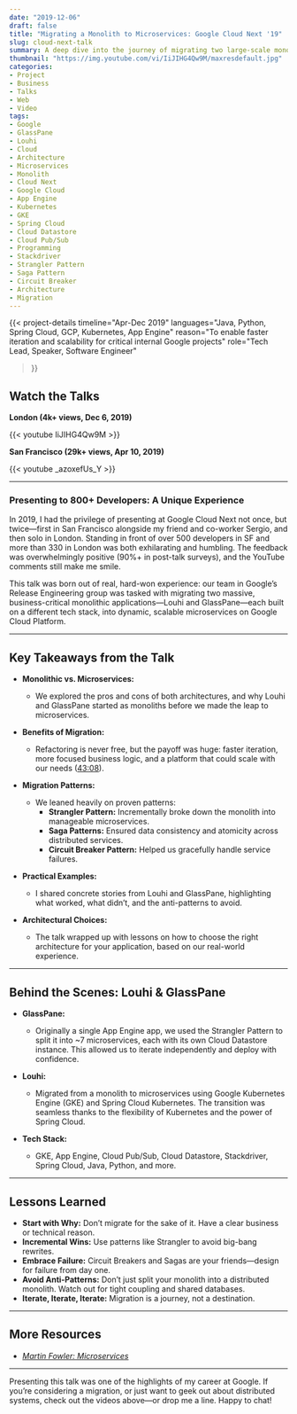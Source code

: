 ```yaml
---
date: "2019-12-06"
draft: false
title: "Migrating a Monolith to Microservices: Google Cloud Next '19"
slug: cloud-next-talk
summary: A deep dive into the journey of migrating two large-scale monolithic applications at Google—Louhi and GlassPane—to microservices, presented at Google Cloud Next in San Francisco and London.
thumbnail: "https://img.youtube.com/vi/IiJIHG4Qw9M/maxresdefault.jpg"
categories:
- Project
- Business
- Talks
- Web
- Video
tags:
- Google
- GlassPane
- Louhi
- Cloud
- Architecture
- Microservices
- Monolith
- Cloud Next
- Google Cloud
- App Engine
- Kubernetes
- GKE
- Spring Cloud
- Cloud Datastore
- Cloud Pub/Sub
- Programming
- Stackdriver
- Strangler Pattern
- Saga Pattern
- Circuit Breaker
- Architecture
- Migration
---
```


{{< project-details
  timeline="Apr-Dec 2019"
  languages="Java, Python, Spring Cloud, GCP, Kubernetes, App Engine"
  reason="To enable faster iteration and scalability for critical internal Google projects"
  role="Tech Lead, Speaker, Software Engineer"
>}}

## Watch the Talks

**London (4k+ views, Dec 6, 2019)**

{{< youtube IiJIHG4Qw9M >}}

**San Francisco (29k+ views, Apr 10, 2019)**

{{< youtube _azoxefUs_Y >}}

---

### Presenting to 800+ Developers: A Unique Experience

In 2019, I had the privilege of presenting at Google Cloud Next not once, but twice—first in San Francisco alongside my friend and co-worker Sergio, and then solo in London. Standing in front of over 500 developers in SF and more than 330 in London was both exhilarating and humbling. The feedback was overwhelmingly positive (90%+ in post-talk surveys), and the YouTube comments still make me smile.

This talk was born out of real, hard-won experience: our team in Google’s Release Engineering group was tasked with migrating two massive, business-critical monolithic applications—Louhi and GlassPane—each built on a different tech stack, into dynamic, scalable microservices on Google Cloud Platform.

---

## Key Takeaways from the Talk

- **Monolithic vs. Microservices:**
  - We explored the pros and cons of both architectures, and why Louhi and GlassPane started as monoliths before we made the leap to microservices.

- **Benefits of Migration:**
  - Refactoring is never free, but the payoff was huge: faster iteration, more focused business logic, and a platform that could scale with our needs ([43:08](https://www.youtube.com/watch?v=IiJIHG4Qw9M&t=2588s)).

- **Migration Patterns:**
  - We leaned heavily on proven patterns:
    - **Strangler Pattern:** Incrementally broke down the monolith into manageable microservices.
    - **Saga Patterns:** Ensured data consistency and atomicity across distributed services.
    - **Circuit Breaker Pattern:** Helped us gracefully handle service failures.

- **Practical Examples:**
  - I shared concrete stories from Louhi and GlassPane, highlighting what worked, what didn’t, and the anti-patterns to avoid.

- **Architectural Choices:**
  - The talk wrapped up with lessons on how to choose the right architecture for your application, based on our real-world experience.

---

## Behind the Scenes: Louhi & GlassPane

- **GlassPane:**
  - Originally a single App Engine app, we used the Strangler Pattern to split it into ~7 microservices, each with its own Cloud Datastore instance. This allowed us to iterate independently and deploy with confidence.

- **Louhi:**
  - Migrated from a monolith to microservices using Google Kubernetes Engine (GKE) and Spring Cloud Kubernetes. The transition was seamless thanks to the flexibility of Kubernetes and the power of Spring Cloud.

- **Tech Stack:**
  - GKE, App Engine, Cloud Pub/Sub, Cloud Datastore, Stackdriver, Spring Cloud, Java, Python, and more.

---

## Lessons Learned

- **Start with Why:** Don’t migrate for the sake of it. Have a clear business or technical reason.
- **Incremental Wins:** Use patterns like Strangler to avoid big-bang rewrites.
- **Embrace Failure:** Circuit Breakers and Sagas are your friends—design for failure from day one.
- **Avoid Anti-Patterns:** Don’t just split your monolith into a distributed monolith. Watch out for tight coupling and shared databases.
- **Iterate, Iterate, Iterate:** Migration is a journey, not a destination.

---

## More Resources

- [*Martin Fowler: Microservices*](https://martinfowler.com/articles/microservices.html)

---

Presenting this talk was one of the highlights of my career at Google. If you’re considering a migration, or just want to geek out about distributed systems, check out the videos above—or drop me a line. Happy to chat!

